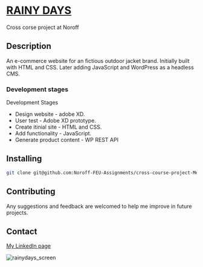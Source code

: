 # [RAINY DAYS](https://gifted-hoover-253ce2.netlify.app)
Cross corse project at Noroff

## Description
An e-commerce website for an fictious outdoor jacket brand. 
Initially built with HTML and CSS. Later adding JavaScript and WordPress as a headless CMS.

### Development stages

Development Stages

- Design website - adobe XD.
- User test - Adobe XD prototype.
- Create itinial site - HTML and CSS.
- Add functionality - JavaScript.
- Generate product content - WP REST API

## Installing

```bash
git clone git@github.com:Noroff-FEU-Assignments/cross-course-project-MegumiKim.git
```

## Contributing
 Any suggestions and feedback are welcomed to help me improve in future projects.

## Contact
[My LinkedIn page](www.linkedin.com/in/kimuramegumi/)

![rainydays_screen](https://user-images.githubusercontent.com/64102873/194509319-5e7b038a-62b0-4f53-96ae-6c14476973a0.JPG)

